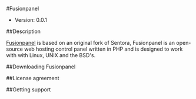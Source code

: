 #Fusionpanel

* Version: 0.0.1

##Description

[Fusionpanel](http://fusionpanel.org) is based on an original fork of Sentora, Fusionpanel is an open-source web hosting control panel written in PHP and is designed to work with with Linux, UNIX and the BSD's.

##Downloading Fusionpanel


##License agreement


##Getting support

